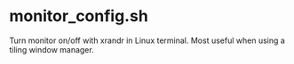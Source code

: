 # monitor_config.sh
Turn monitor on/off with xrandr in Linux terminal. Most useful when using a tiling window manager.
